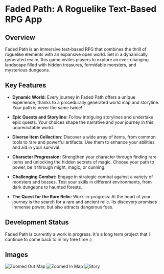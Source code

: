 # Faded Path: A Roguelike Text-Based RPG App

## Overview
Faded Path is an immersive text-based RPG that combines the thrill of roguelike elements with an expansive open world. Set in a dynamically generated realm, this game invites players to explore an ever-changing landscape filled with hidden treasures, formidable monsters, and mysterious dungeons.

## Key Features

- **Dynamic World:** Every journey in Faded Path offers a unique experience, thanks to a procedurally generated world map and storyline. Your path is never the same twice!

- **Epic Quests and Storyline:** Follow intriguing storylines and undertake epic quests. Your choices shape the narrative and your journey in this unpredictable world.

- **Diverse Item Collection:** Discover a wide array of items, from common tools to rare and powerful artifacts. Use them to enhance your abilities and aid in your survival.

- **Character Progression:** Strengthen your character through finding rare items and unlocking the hidden secrets of magic. Choose your path to power, be it through might, magic, or cunning.

- **Challenging Combat:** Engage in strategic combat against a variety of monsters and bosses. Test your skills in different environments, from dark dungeons to haunted forests.

- **The Quest for the Rare Relic:** Work-in-progress: At the heart of your journey is the search for a rare and ancient relic. Its discovery promises immense power, but also attracts dangerous foes.

## Development Status
Faded Path is currently a work in progress. It's a long term project that I continue to come back to in my free time :)

## Images

![Zoomed Out Map](https://i.imgur.com/5wfB2O4.png "Zoomed Out Map")
![Zoomed In Map](https://i.imgur.com/wsrdZAm.png "Zoomed In Map")
![Story](https://i.imgur.com/CiaWZwT.png "Story")
